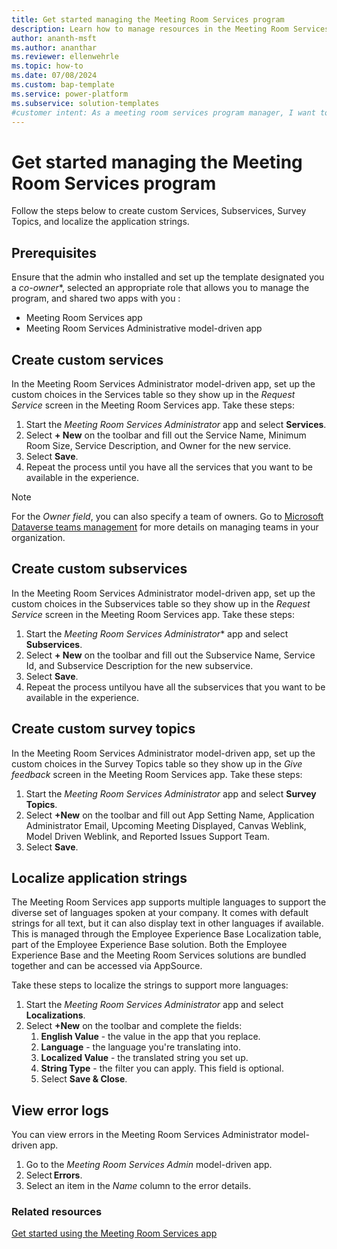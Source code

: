```yaml
---
title: Get started managing the Meeting Room Services program
description: Learn how to manage resources in the Meeting Room Services Admin model-driven app for Microsoft Power Platform.
author: ananth-msft
ms.author: ananthar
ms.reviewer: ellenwehrle
ms.topic: how-to
ms.date: 07/08/2024
ms.custom: bap-template
ms.service: power-platform
ms.subservice: solution-templates
#customer intent: As a meeting room services program manager, I want to learn how to administrate the Meeting Room Services program so that I can effectively manage resources for meeting rooms.
---
```


# Get started managing the Meeting Room Services program

Follow the steps below to create custom Services, Subservices, Survey Topics, and localize the application strings.

## Prerequisites

Ensure that the admin who installed and set up the template designated you a *co-owner**, selected an appropriate role that allows you to manage the program, and shared two apps with you :

- Meeting Room Services app
- Meeting Room Services Administrative model-driven app

## Create custom services

In the Meeting Room Services Administrator model-driven app, set up the custom choices in the Services table so they show up in the *Request Service* screen in the Meeting Room Services app. Take these steps:

1. Start the *Meeting Room Services Administrator* app and select **Services**.
1. Select **+ New** on the toolbar and fill out the Service Name, Minimum Room Size, Service Description, and Owner for the new service.
1. Select **Save**.
1. Repeat the process until you have all the services that you want to be available in the experience.

> [!NOTE]
>
> For the *Owner field*, you can also specify a team of owners. Go to [Microsoft Dataverse teams management](/power-platform/admin/manage-teams) for more details on managing teams in your organization.

## Create custom subservices

In the Meeting Room Services Administrator model-driven app, set up the custom choices in the Subservices table so they show up in the *Request Service* screen in the Meeting Room Services app. Take these steps:

1. Start the *Meeting Room Services Administrator** app and select **Subservices**.
1. Select **+ New** on the toolbar and fill out the Subservice Name, Service Id, and Subservice Description for the new subservice.
1. Select **Save**.
1. Repeat the process untilyou have all the subservices that you want to be available in the experience.

## Create custom survey topics

In the Meeting Room Services Administrator model-driven app, set up the custom choices in the Survey Topics table so they show up in the *Give feedback* screen in the Meeting Room Services app. Take these steps:

1. Start the *Meeting Room Services Administrator* app and select **Survey Topics**.
1. Select **+New** on the toolbar and fill out App Setting Name, Application Administrator Email, Upcoming Meeting Displayed, Canvas Weblink, Model Driven Weblink, and Reported Issues Support Team.
1. Select **Save**.

## Localize application strings

The Meeting Room Services app supports multiple languages to support the diverse set of languages spoken at your company. It comes with default strings for all text, but it can also display text in other languages if available. This is managed through the Employee Experience Base Localization table, part of the Employee Experience Base solution. Both the Employee Experience Base and the Meeting Room Services solutions are bundled together and can be accessed via AppSource.

Take these steps to localize the strings to support more languages:

1. Start the *Meeting Room Services Administrator* app and select **Localizations**.
1. Select **+New** on the toolbar and complete the fields:
    1. **English Value** - the value in the app that you replace.
    1. **Language** - the language you're translating into.
    1. **Localized Value** - the translated string you set up.
    1. **String Type** - the filter you can apply. This field is optional.
    1. Select **Save & Close**.

## View error logs

You can view errors in the Meeting Room Services Administrator model-driven app.

1. Go to the *Meeting Room Services Admin* model-driven app.
1. Select **Errors**.
1. Select an item in the *Name* column to the error details.

### Related resources

[Get started using the Meeting Room Services app](use.md)
